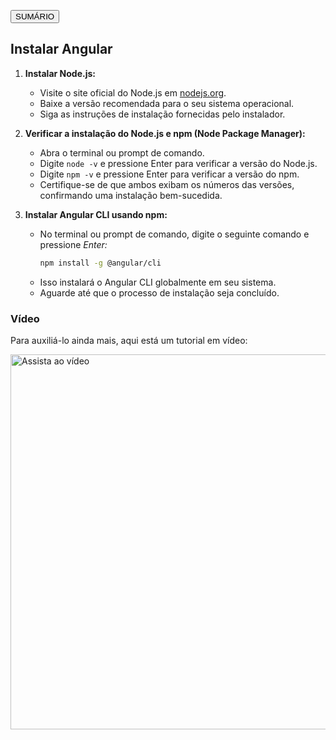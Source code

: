<a href="https://github.com/daniloasdotcom/angularchecklist/blob/main/Notebooks/Portugu%C3%AAs/pot_notebook.md"><button>SUMÁRIO</button></a>

## Instalar Angular

1. **Instalar Node.js:**
    - Visite o site oficial do Node.js em [nodejs.org](https://nodejs.org/en/download).
    - Baixe a versão recomendada para o seu sistema operacional.
    - Siga as instruções de instalação fornecidas pelo instalador.

2. **Verificar a instalação do Node.js e npm (Node Package Manager):**
    - Abra o terminal ou prompt de comando.
    - Digite `node -v` e pressione Enter para verificar a versão do Node.js.
    - Digite `npm -v` e pressione Enter para verificar a versão do npm.
    - Certifique-se de que ambos exibam os números das versões, confirmando uma instalação bem-sucedida.

3. **Instalar Angular CLI usando npm:**
    - No terminal ou prompt de comando, digite o seguinte comando e pressione *Enter:*
        ```sh
        npm install -g @angular/cli
        ```
    - Isso instalará o Angular CLI globalmente em seu sistema.
    - Aguarde até que o processo de instalação seja concluído.

### Vídeo

Para auxiliá-lo ainda mais, aqui está um tutorial em vídeo:

<a href="https://youtu.be/3a3157z68yA">
    <img src="https://img.youtube.com/vi/3a3157z68yA/maxresdefault.jpg" alt="Assista ao vídeo" style="width:600px;"/>
</a>

